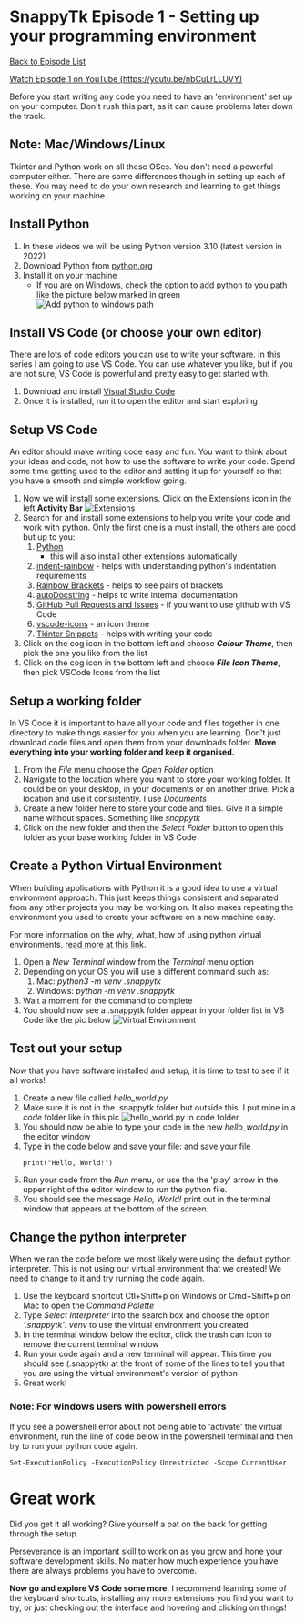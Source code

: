 # SnappyTk Episode 1 - Setting up your programming environment

[Back to Episode List](../README.md)

[Watch Episode 1 on YouTube (https://youtu.be/nbCuLrLLUVY)]()

Before you start writing any code you need to have an 'environment' set up on your computer. Don't rush this part, as it can cause problems later down the track.

## Note: Mac/Windows/Linux
Tkinter and Python work on all these OSes. You don't need a powerful computer either. There are some differences though in setting up each of these. You may need to do your own research and learning to get things working on your machine. 

## Install Python
1. In these videos we will be using Python version 3.10 (latest version in 2022)
1. Download Python from [python.org](https://www.python.org/)
1. Install it on your machine
    - If you are on Windows, check the option to add python to you path like the picture below marked in green
    ![Add python to windows path](pics/python_install_windows.png)

## Install VS Code (or choose your own editor)
There are lots of code editors you can use to write your software. In this series I am going to use VS Code. You can use whatever you like, but if you are not sure, VS Code is powerful and pretty easy to get started with.

1. Download and install [Visual Studio Code](https://code.visualstudio.com/Download)
1. Once it is installed, run it to open the editor and start exploring

## Setup VS Code
An editor should make writing code easy and fun. You want to think about your ideas and code, not how to use the software to write your code. Spend some time getting used to the editor and setting it up for yourself so that you have a smooth and simple workflow going.

1. Now we will install some extensions. Click on the Extensions icon in the left **Activity Bar** ![Extensions](pics/extensions.png)
2. Search for and install some extensions to help you write your code and work with python. Only the first one is a must install, the others are good but up to you:
   1. [Python](https://marketplace.visualstudio.com/items?itemName=ms-python.python)
       - this will also install other extensions automatically
    2. [indent-rainbow](https://marketplace.visualstudio.com/items?itemName=oderwat.indent-rainbow) - helps with understanding python's indentation requirements
    3. [Rainbow Brackets](https://marketplace.visualstudio.com/items?itemName=2gua.rainbow-brackets) - helps to see pairs of brackets
    4. [autoDocstring](https://marketplace.visualstudio.com/items?itemName=njpwerner.autodocstring) - helps to write internal documentation
    5. [GitHub Pull Requests and Issues](https://marketplace.visualstudio.com/items?itemName=GitHub.vscode-pull-request-github) - if you want to use github with VS Code
    6. [vscode-icons](https://marketplace.visualstudio.com/items?itemName=vscode-icons-team.vscode-icons) - an icon theme
    7. [Tkinter Snippets](https://marketplace.visualstudio.com/items?itemName=NikolaPaunovic.tkinter-snippets) - helps with writing your code
3. Click on the cog icon in the bottom left and choose ***Colour Theme***, then pick the one you like from the list
4. Click on the cog icon in the bottom left and choose ***File Icon Theme***, then pick VSCode Icons from the list

## Setup a working folder
In VS Code it is important to have all your code and files together in one directory to make things easier for you when you are learning. Don't just download code files and open them from your downloads folder. **Move everything into your working folder and keep it organised.**

1. From the *File* menu choose the *Open Folder* option
2. Navigate to the location where you want to store your working folder. It could be on your desktop, in your documents or on another drive. Pick a location and use it consistently. I use *Documents*
3. Create a new folder here to store your code and files. Give it a simple name without spaces. Something like *snappytk*
4. Click on the new folder and then the *Select Folder* button to open this folder as your base working folder in VS Code

## Create a Python Virtual Environment
When building applications with Python it is a good idea to use a virtual environment approach. This just keeps things consistent and separated from any other projects you may be working on. It also makes repeating the environment you used to create your software on a new machine easy.

For more information on the why, what, how of using python virtual environments, [read more at this link](https://realpython.com/python-virtual-environments-a-primer/).

1. Open a *New Terminal* window from the *Terminal* menu option
2. Depending on your OS you will use a different command such as:
   1. Mac: *python3 -m venv .snappytk*
   2. Windows: *python -m venv .snappytk*
3. Wait a moment for the command to complete
4. You should now see a .snappytk folder appear in your folder list in VS Code like the pic below
![Virtual Environment](pics/virtaul_env.png)

## Test out your setup
Now that you have software installed and setup, it is time to test to see if it all works!

1. Create a new file called *hello_world.py*
2. Make sure it is not in the .snappytk folder but outside this. I put mine in a *code* folder like in this pic
![hello_world.py in code folder](pics/hello_world.png)
3. You should now be able to type your code in the new *hello_world.py* in the editor window
4. Type in the code below and save your file: and save your file
    ```
    print("Hello, World!")
    ```
5. Run your code from the *Run* menu, or use the the 'play' arrow in the upper right of the editor window to run the python file.
6. You should see the message *Hello, World!* print out in the terminal window that appears at the bottom of the screen.

## Change the python interpreter
When we ran the code before we most likely were using the default python interpreter. This is not using our virtual environment that we created! We need to change to it and try running the code again.

1. Use the keyboard shortcut Ctl+Shift+p on Windows or Cmd+Shift+p on Mac to open the *Command Palette*
2. Type *Select Interpreter* into the search box and choose the option *'.snappytk': venv* to use the virtual environment you created
3. In the terminal window below the editor, click the trash can icon to remove the current terminal window
4. Run your code again and a new terminal will appear. This time you should see (.snappytk) at the front of some of the lines to tell you that you are using the virtual environment's version of python
5. Great work!

### Note: For windows users with powershell errors
If you see a powershell error about not being able to 'activate' the virtual environment, run the line of code below in the powershell terminal and then try to run your python code again.

    Set-ExecutionPolicy -ExecutionPolicy Unrestricted -Scope CurrentUser

# Great work
Did you get it all working? Give yourself a pat on the back for getting through the setup.

Perseverance is an important skill to work on as you grow and hone your software development skills. No matter how much experience you have there are always problems you have to overcome.

**Now go and explore VS Code some more**. I recommend learning some of the keyboard shortcuts, installing any more extensions you find you want to try, or just checking out the interface and hovering and clicking on things!
